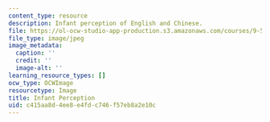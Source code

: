 ```yaml
---
content_type: resource
description: Infant perception of English and Chinese.
file: https://ol-ocw-studio-app-production.s3.amazonaws.com/courses/9-56j-abnormal-language-fall-2004/c415aa8d4ee8e4fdc746f57eb8a2e10c_chp_abLang.jpg
file_type: image/jpeg
image_metadata:
  caption: ''
  credit: ''
  image-alt: ''
learning_resource_types: []
ocw_type: OCWImage
resourcetype: Image
title: Infant Perception
uid: c415aa8d-4ee8-e4fd-c746-f57eb8a2e10c
---
```

